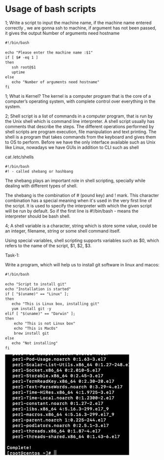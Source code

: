 # Usage of bash scripts

1; Write a script to input the machine name, if the machine name entered correctly , we are gonna ssh to machine, if argument has not been passed, it gives the output Number of arguments need hostname

```
#!/bin/bash

echo "Please enter the machine name :$1"
if [ $# -eq 1 ]
then
   ssh root@$1
   uptime
else
   echo "Number of arguments need hostname"
fi
```

1; What is Kernel?
The kernel is a computer program that is the core of a computer’s operating system, with complete control over everything in the system.

2; Shell script is a list of commands in a computer program, that is run by the Unix shell which is command line interpreter. A shell script usually has comments that describe the steps. The different operations performed by shell scripts are program execution, file manipulation and text printing. The shell is a program that takes commands from the keyboard and gives them to OS to perform. Before we have the only interface available such as Unix like Linux, nowadays we have GUIs in addition to CLI such as shell

cat /etc/shells

```
#!/bin/bash
#! - called shebang or hashbang
```

The shebang plays an important role in shell scripting, specially while dealing with different types of shell.

The shebang is the combination of # (pound key) and ! mark. This character combination has a special meaning when it's used in the very first line of the script. It is used to specify the interpreter with which the given script will be run by default. So if the first line is #!/bin/bash  - means the interpreter should be bash shell.

4; A shell variable is a character, string which is store some value, could be an integer, filename, string or some shell command itself.

Using special variables, shell scripting supports variables such as $0, which refers to the name of the script, $1, $2, $3.

Task-1:

Write a program, which will help us to install git software in linux and macos:

```
#!/bin/bash

echo "Script to install git"
echo "Installation is started"
if [ "$(uname)" == "Linux" ];
then
   echo "This is Linux box, installing git"
   yum install git -y
elif [ "$(uname)" == "Darwin" ];
then
    echo "This is not Linux box"
    echo "This is MacOs"
    brew install git
else
   echo "Not installing"
fi
```

![git](ifElse.png)